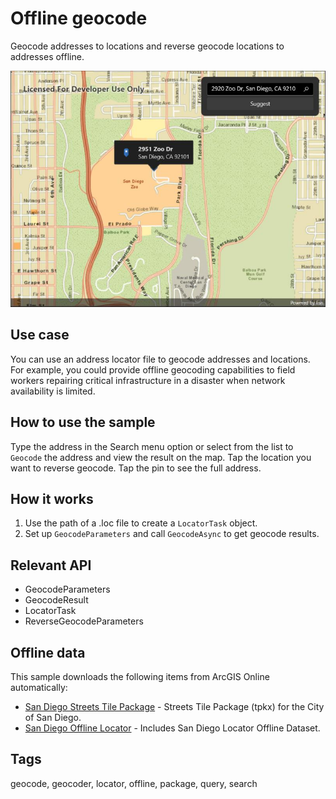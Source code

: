# Offline geocode

Geocode addresses to locations and reverse geocode locations to addresses offline.

![Image of offline geocode](offlinegeocode.jpg)

## Use case

You can use an address locator file to geocode addresses and locations. For example, you could provide offline geocoding capabilities to field workers repairing critical infrastructure in a disaster when network availability is limited.

## How to use the sample

Type the address in the Search menu option or select from the list to `Geocode` the address and view the result on the map. Tap the location you want to reverse geocode. Tap the pin to see the full address.

## How it works

1. Use the path of a .loc file to create a `LocatorTask` object.
2. Set up `GeocodeParameters` and call `GeocodeAsync` to get geocode results.

## Relevant API

* GeocodeParameters
* GeocodeResult
* LocatorTask
* ReverseGeocodeParameters

## Offline data

This sample downloads the following items from ArcGIS Online automatically:

* [San Diego Streets Tile Package](https://www.arcgis.com/home/item.html?id=22c3083d4fa74e3e9b25adfc9f8c0496) - Streets Tile Package (tpkx) for the City of San Diego.
* [San Diego Offline Locator](https://www.arcgis.com/home/item.html?id=344e3b12368543ef84045ef9aa3c32ba) - Includes San Diego Locator Offline Dataset.

## Tags

geocode, geocoder, locator, offline, package, query, search
